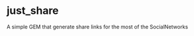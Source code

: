 just_share
=============

A simple GEM that generate share links for the most of the SocialNetworks
